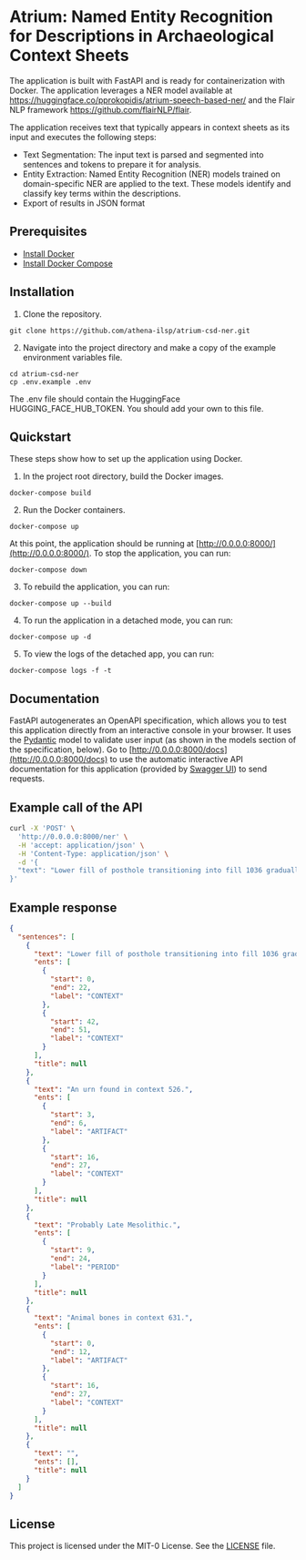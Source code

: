 # Atrium: Named Entity Recognition for Descriptions in Archaeological Context Sheets 

The application is built with FastAPI and is ready for containerization with Docker. The application leverages a NER model available at https://huggingface.co/pprokopidis/atrium-speech-based-ner/ and the Flair NLP framework https://github.com/flairNLP/flair. 

The application receives text that typically appears in context sheets as its input and executes the following steps:

- Text Segmentation: The input text is parsed and segmented into sentences and tokens to prepare it for analysis.
- Entity Extraction: Named Entity Recognition (NER) models trained on domain-specific NER are applied to the text. These models identify and classify key terms within the descriptions.
- Export of results in JSON format

## Prerequisites

- [Install Docker](https://docs.docker.com/get-docker/)
- [Install Docker Compose](https://docs.docker.com/compose/install/)


## Installation
1. Clone the repository.
```
git clone https://github.com/athena-ilsp/atrium-csd-ner.git
```
2. Navigate into the project directory and make a copy of the example environment variables file.
```
cd atrium-csd-ner
cp .env.example .env
```
The .env file should contain the HuggingFace HUGGING_FACE_HUB_TOKEN. You should add your own to this file.

## Quickstart
These steps show how to set up the application using Docker.

1. In the project root directory, build the Docker images.
```
docker-compose build
```

2. Run the Docker containers.
```
docker-compose up 
```
At this point, the application should be running at [http://0.0.0.0:8000/](http://0.0.0.0:8000/). To stop the application, you can run:
```
docker-compose down
```
3. To rebuild the application, you can run:
```
docker-compose up --build
```
4. To run the application in a detached mode, you can run:
```
docker-compose up -d
```

5. To view the logs of the detached app, you can run:
```
docker-compose logs -f -t
```

## Documentation
FastAPI autogenerates an OpenAPI specification, which allows you to test this application directly from an interactive console in your browser. It uses the [Pydantic](https://docs.pydantic.dev/) model to validate user input (as shown in the models section of the specification, below). Go to [http://0.0.0.0:8000/docs](http://0.0.0.0:8000/docs) to use the automatic interactive API documentation for this application (provided by [Swagger UI](https://github.com/swagger-api/swagger-ui)) to send requests. 

## Example call of the API

```bash
curl -X 'POST' \
  'http://0.0.0.0:8000/ner' \
  -H 'accept: application/json' \
  -H 'Content-Type: application/json' \
  -d '{
  "text": "Lower fill of posthole transitioning into fill 1036 gradually.\nAn urn found in context 526.\nProbably Late Mesolithic.\nAnimal bones in context 631.\n"
}'
```

## Example response

```json
{
  "sentences": [
    {
      "text": "Lower fill of posthole transitioning into fill 1036 gradually.",
      "ents": [
        {
          "start": 0,
          "end": 22,
          "label": "CONTEXT"
        },
        {
          "start": 42,
          "end": 51,
          "label": "CONTEXT"
        }
      ],
      "title": null
    },
    {
      "text": "An urn found in context 526.",
      "ents": [
        {
          "start": 3,
          "end": 6,
          "label": "ARTIFACT"
        },
        {
          "start": 16,
          "end": 27,
          "label": "CONTEXT"
        }
      ],
      "title": null
    },
    {
      "text": "Probably Late Mesolithic.",
      "ents": [
        {
          "start": 9,
          "end": 24,
          "label": "PERIOD"
        }
      ],
      "title": null
    },
    {
      "text": "Animal bones in context 631.",
      "ents": [
        {
          "start": 0,
          "end": 12,
          "label": "ARTIFACT"
        },
        {
          "start": 16,
          "end": 27,
          "label": "CONTEXT"
        }
      ],
      "title": null
    },
    {
      "text": "",
      "ents": [],
      "title": null
    }
  ]
}
```


## License

This project is licensed under the MIT-0 License. See the [LICENSE](LICENSE) file.
